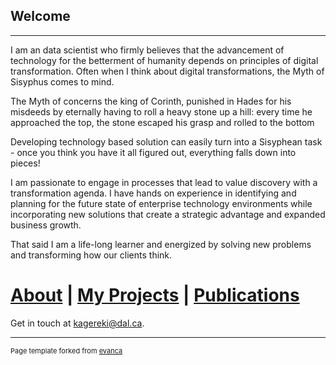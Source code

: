 ## Welcome

---

I am an data scientist who firmly believes that the advancement of technology for the betterment of humanity depends on principles of digital transformation. Often when I think about digital transformations, the Myth of Sisyphus comes to mind.

The Myth of concerns the king of Corinth, punished in Hades for his misdeeds by eternally having to roll a heavy stone up a hill: every time he approached the top, the stone escaped his grasp and rolled to the bottom

Developing technology based solution can easily turn into a Sisyphean task - once you think you have it all figured out, everything falls down into pieces!

I am passionate to engage in processes that lead to value discovery with a transformation agenda. I have hands on experience in identifying and planning for the future state of enterprise technology environments while incorporating new solutions that create a strategic advantage and expanded business growth.

That said I am a life-long learner and energized by solving new problems and transforming how our clients think.



# [About](http://example.com/) | [My Projects](/sample_page) | [Publications](/pdf/sample_presentation.pdf) 


Get in touch at kagereki@dal.ca.



---
<p style="font-size:11px">Page template forked from <a href="https://github.com/evanca/quick-portfolio">evanca</a></p>
<!-- Remove above link if you don't want to attibute -->
